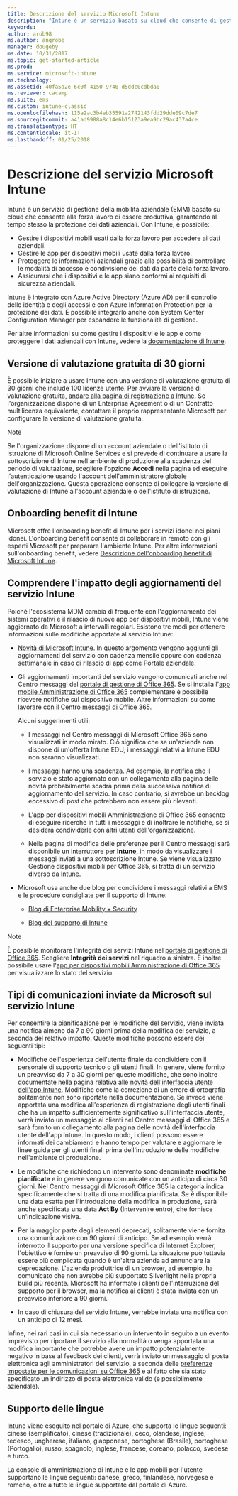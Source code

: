 ```yaml
---
title: Descrizione del servizio Microsoft Intune
description: "Intune è un servizio basato su cloud che consente di gestire i dispositivi Windows, iOS, Mac OS X, Android e Windows Mobile."
keywords: 
author: arob98
ms.author: angrobe
manager: dougeby
ms.date: 10/31/2017
ms.topic: get-started-article
ms.prod: 
ms.service: microsoft-intune
ms.technology: 
ms.assetid: 40fa5a2e-6c0f-4150-9740-d5ddc0cdbda0
ms.reviewer: cacamp
ms.suite: ems
ms.custom: intune-classic
ms.openlocfilehash: 115a2ac3b4eb35591a2742143fdd29dde09c7de7
ms.sourcegitcommit: a41ad9988a8c14e6b15123a9ea9bc29ac437a4ce
ms.translationtype: HT
ms.contentlocale: it-IT
ms.lasthandoff: 01/25/2018
---
```

# <a name="microsoft-intune-service-description"></a>Descrizione del servizio Microsoft Intune

Intune è un servizio di gestione della mobilità aziendale (EMM) basato su cloud che consente alla forza lavoro di essere produttiva, garantendo al tempo stesso la protezione dei dati aziendali. Con Intune, è possibile:
* Gestire i dispositivi mobili usati dalla forza lavoro per accedere ai dati aziendali.
* Gestire le app per dispositivi mobili usate dalla forza lavoro.
* Proteggere le informazioni aziendali grazie alla possibilità di controllare le modalità di accesso e condivisione dei dati da parte della forza lavoro.
* Assicurarsi che i dispositivi e le app siano conformi ai requisiti di sicurezza aziendali.

Intune è integrato con Azure Active Directory (Azure AD) per il controllo delle identità e degli accessi e con Azure Information Protection per la protezione dei dati. È possibile integrarlo anche con System Center Configuration Manager per espandere le funzionalità di gestione.

Per altre informazioni su come gestire i dispositivi e le app e come proteggere i dati aziendali con Intune, vedere la [documentazione di Intune](https://docs.microsoft.com/intune/).

## <a name="30-day-free-trial"></a>Versione di valutazione gratuita di 30 giorni
È possibile iniziare a usare Intune con una versione di valutazione gratuita di 30 giorni che include 100 licenze utente. Per avviare la versione di valutazione gratuita, [andare alla pagina di registrazione a Intune](https://www.microsoft.com/server-cloud/products/microsoft-intune/). Se l'organizzazione dispone di un Enterprise Agreement o di un Contratto multilicenza equivalente, contattare il proprio rappresentante Microsoft per configurare la versione di valutazione gratuita.

> [!NOTE]
> Se l'organizzazione dispone di un account aziendale o dell'istituto di istruzione di Microsoft Online Services e si prevede di continuare a usare la sottoscrizione di Intune nell'ambiente di produzione alla scadenza del periodo di valutazione, scegliere l'opzione **Accedi** nella pagina ed eseguire l'autenticazione usando l'account dell'amministratore globale dell'organizzazione. Questa operazione consente di collegare la versione di valutazione di Intune all'account aziendale o dell'istituto di istruzione.

<!--- For a list of settings that you can set up on mobile devices, see:

-   [Enrolled device management capabilities of Microsoft Intune](introduction-intune.md)

-   [Hybrid mobile device management (MDM) with System Center Configuration Manager and Microsoft Intune](/sccm/mdm/understand/hybrid-mobile-device-management)

For more about System Center Configuration Manager, see [Documentation  for System Center Configuration Manager](/sccm/index).--->
## <a name="intune-onboarding-benefit"></a>Onboarding benefit di Intune
Microsoft offre l'onboarding benefit di Intune per i servizi idonei nei piani idonei. L'onboarding benefit consente di collaborare in remoto con gli esperti Microsoft per preparare l'ambiente Intune. Per altre informazioni sull'onboarding benefit, vedere [Descrizione dell'onboarding benefit di Microsoft Intune](http://go.microsoft.com/fwlink/?LinkId=619281).


## <a name="learn-how-intune-service-updates-affect-you"></a>Comprendere l'impatto degli aggiornamenti del servizio Intune

Poiché l'ecosistema MDM cambia di frequente con l'aggiornamento dei sistemi operativi e il rilascio di nuove app per dispositivi mobili, Intune viene aggiornato da Microsoft a intervalli regolari. Esistono tre modi per ottenere informazioni sulle modifiche apportate al servizio Intune:

- [Novità di Microsoft Intune](whats-new.md). In questo argomento vengono aggiunti gli aggiornamenti del servizio con cadenza mensile oppure con cadenza settimanale in caso di rilascio di app come Portale aziendale.

- Gli aggiornamenti importanti del servizio vengono comunicati anche nel Centro messaggi del [portale di gestione di Office 365](https://portal.office.com/Admin/Default.aspx). Se si installa l'[app mobile Amministrazione di Office 365](https://support.office.com/article/Office-365-Admin-Mobile-App-e16f6421-2a1a-4142-bf9d-9846600a060a) complementare è possibile ricevere notifiche sul dispositivo mobile. Altre informazioni su come lavorare con il [Centro messaggi di Office 365](https://support.office.com/en-US/client/results?Shownav=true&lcid=1033&ns=O365ENTADMIN&version=15&omkt=en-US&ver=15&HelpID=O365E_MCManageUpdates).

    Alcuni suggerimenti utili:

    - I messaggi nel Centro messaggi di Microsoft Office 365 sono visualizzati in modo mirato. Ciò significa che se un'azienda non dispone di un'offerta Intune EDU, i messaggi relativi a Intune EDU non saranno visualizzati.

    - I messaggi hanno una scadenza. Ad esempio, la notifica che il servizio è stato aggiornato con un collegamento alla pagina delle novità probabilmente scadrà prima della successiva notifica di aggiornamento del servizio. In caso contrario, si avrebbe un backlog eccessivo di post che potrebbero non essere più rilevanti.

    - L'app per dispositivi mobili Amministrazione di Office 365 consente di eseguire ricerche in tutti i messaggi e di inoltrare le notifiche, se si desidera condividerle con altri utenti dell'organizzazione.

    - Nella pagina di modifica delle preferenze per il Centro messaggi sarà disponibile un interruttore per **Intune**, in modo da visualizzare i messaggi inviati a una sottoscrizione Intune. Se viene visualizzato Gestione dispositivi mobili per Office 365, si tratta di un servizio diverso da Intune.

- Microsoft usa anche due blog per condividere i messaggi relativi a EMS e le procedure consigliate per il supporto di Intune:

    - [Blog di Enterprise Mobility + Security](https://blogs.technet.microsoft.com/enterprisemobility/)

    - [Blog del supporto di Intune](https://blogs.technet.microsoft.com/intunesupport/)

>[!Note]
>È possibile monitorare l'integrità dei servizi Intune nel [portale di gestione di Office 365](https://portal.office.com/Admin/Default.aspx). Scegliere **Integrità dei servizi** nel riquadro a sinistra. È inoltre possibile usare l'[app per dispositivi mobili Amministrazione di Office 365](https://support.office.com/article/Office-365-Admin-Mobile-App-e16f6421-2a1a-4142-bf9d-9846600a060a) per visualizzare lo stato del servizio.

## <a name="types-of-notices-microsoft-provides-about-the-intune-service"></a>Tipi di comunicazioni inviate da Microsoft sul servizio Intune

Per consentire la pianificazione per le modifiche del servizio, viene inviata una notifica almeno da 7 a 90 giorni prima della modifica del servizio, a seconda del relativo impatto. Queste modifiche possono essere dei seguenti tipi:

- Modifiche dell'esperienza dell'utente finale da condividere con il personale di supporto tecnico o gli utenti finali. In genere, viene fornito un preavviso da 7 a 30 giorni per queste modifiche, che sono inoltre documentate nella pagina relativa alle [novità dell'interfaccia utente dell'app Intune](whats-new-app-ui.md). Modifiche come la correzione di un errore di ortografia solitamente non sono riportate nella documentazione. Se invece viene apportata una modifica all'esperienza di registrazione degli utenti finali che ha un impatto sufficientemente significativo sull'interfaccia utente, verrà inviato un messaggio ai clienti nel Centro messaggi di Office 365 e sarà fornito un collegamento alla pagina delle novità dell'interfaccia utente dell'app Intune. In questo modo, i clienti possono essere informati dei cambiamenti e hanno tempo per valutare e aggiornare le linee guida per gli utenti finali prima dell'introduzione delle modifiche nell'ambiente di produzione.

- Le modifiche che richiedono un intervento sono denominate **modifiche pianificate** e in genere vengono comunicate con un anticipo di circa 30 giorni. Nel Centro messaggi di Microsoft Office 365 la categoria indica specificamente che si tratta di una modifica pianificata. Se è disponibile una data esatta per l'introduzione della modifica in produzione, sarà anche specificata una data **Act By** (Intervenire entro), che fornisce un'indicazione visiva.

- Per la maggior parte degli elementi deprecati, solitamente viene fornita una comunicazione con 90 giorni di anticipo. Se ad esempio verrà interrotto il supporto per una versione specifica di Internet Explorer, l'obiettivo è fornire un preavviso di 90 giorni. La situazione può tuttavia essere più complicata quando è un'altra azienda ad annunciare la deprecazione. L'azienda produttrice di un browser, ad esempio, ha comunicato che non avrebbe più supportato Silverlight nella propria build più recente. Microsoft ha informato i clienti dell'interruzione del supporto per il browser, ma la notifica ai clienti è stata inviata con un preavviso inferiore a 90 giorni.

- In caso di chiusura del servizio Intune, verrebbe inviata una notifica con un anticipo di 12 mesi.

Infine, nei rari casi in cui sia necessario un intervento in seguito a un evento imprevisto per riportare il servizio alla normalità o venga apportata una modifica importante che potrebbe avere un impatto potenzialmente negativo in base al feedback dei clienti, verrà inviato un messaggio di posta elettronica agli amministratori del servizio, a seconda delle [preferenze impostate per le comunicazioni su Office 365](https://support.office.com/article/Change-your-contact-preferences-for-communications-from-Microsoft-6f70de1b-a64d-4498-bfbd-be8c83a9c0fc) e al fatto che sia stato specificato un indirizzo di posta elettronica valido (e possibilmente aziendale).  


<!--- ## Choose the management solution that’s right for you
You can set up Intune in several ways to manage and help protect your company's mobile devices and computers (referred to as **devices** in this article).

- **Intune stand-alone configuration.** Use the web-based admin console in Intune to manage devices in your organization. Intune can be used without any on-premises IT infrastructure. If you use Intune with Active Directory Domain Services, you can use domain user accounts that you manage with Domain Services with Intune.

- **Intune with System Center Configuration Manager.** Use the Configuration Manager management console to manage computers and mobile devices in your enterprise. This configuration can help you to manage all your organization’s devices through a single console, the Configuration Manager Admin Console. Configuration Manager supports large numbers of mobile devices, servers, and computers. For more about Configuration Manager, see [Hybrid mobile device management (MDM) with System Center Configuration Manager and Microsoft Intune](/sccm/mdm/understand/hybrid-mobile-device-management). For more help deciding which approach is right for you, see [Choose between Microsoft Intune standalone and hybrid mobile device management with Configuration Manager](/sccm/mdm/understand/choose-between-standalone-intune-and-hybrid-mobile-device-management).--->

## <a name="language-support"></a>Supporto delle lingue
Intune viene eseguito nel portale di Azure, che supporta le lingue seguenti: cinese (semplificato), cinese (tradizionale), ceco, olandese, inglese, tedesco, ungherese, italiano, giapponese, portoghese (Brasile), portoghese (Portogallo), russo, spagnolo, inglese, francese, coreano, polacco, svedese e turco.

La console di amministrazione di Intune e le app mobili per l'utente supportano le lingue seguenti: danese, greco, finlandese, norvegese e romeno, oltre a tutte le lingue supportate dal portale di Azure.

<!--- ## Learn more about Intune
Use these resources to learn more about Intune:

- The [Microsoft Intune Trust Center](https://www.microsoft.com/server-cloud/products/intune-trust-center/) provides information about the security, privacy, and compliance practices of Intune, and it describes some of Intune's certifications.

- [Enrolled device management capabilities of Microsoft Intune](introduction-intune.md)--->
